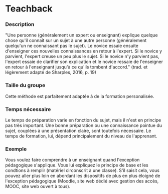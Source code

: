 # Teachback

### Description

"Une personne (généralement un expert ou enseignant) explique quelque chose qu'il connaît sur un sujet à une autre personne (généralement quelqu'un ne connaissant pas le sujet). Le novice essaie ensuite d'enseigner ces nouvelles connaissances en retour à l'expert. Si le novice y parvient, l'expert creuse un peu plus le sujet. Si le novice n'y parvient pas, l'expert essaie de clarifier son explication et le novice ressaie de l'enseigner en retour à l'enseignant jusqu'à ce qu'ils tombent d'accord." (trad. et légèrement adapté de Sharples, 2016, p. 19)
    
### Taille du groupe

Cette méthode est parfaitement adaptée à de la formation personalisée.

### Temps nécessaire

Le temps de préparation varie en fonction du sujet, mais il n'est en principe pas très important. Une bonne préparation ou une connaissance pointue du sujet, couplées à une présentation claire, sont toutefois nécessaire. Le temps de formation, lui, dépend principalement du niveau de l'apprenant.
    
### Exemple

Vous voulez faire comprendre à un enseignant quand l'exception pédagogique s'applique.
Vous lui expliquez le principe de base et les condtions à remplir (matériel circonscrit à une classe). S'il saisit cela, vous pouvez aller plus loin en abordant les dispositifs de plus en plus éloigné de l'exception pédagogique (Moodle, site web dédié avec gestion des accès, MOOC, site web ouvert à tous).

